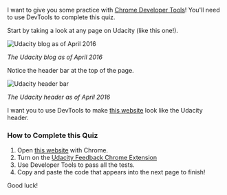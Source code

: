 I want to give you some practice with [Chrome Developer Tools](https://developers.google.com/web/tools/chrome-devtools/?hl=en)! You'll need to use DevTools to complete this quiz.

Start by taking a look at any page on Udacity (like this one!).

![Udacity blog as of April 2016](//lh3.googleusercontent.com/scX_NSgJId-dtIW_nDbi1pQnf4Q8xBMiT-I-Oy6JhRe14-Rvg_FkJCj35srxCuBea-Cj69VlegsPf-cyYQ=s800)

*The Udacity blog as of April 2016*

Notice the header bar at the top of the page.

![Udacity header bar](//lh3.googleusercontent.com/xVQbEfmqLP21tFbTWctAmQCQXuVO-HxBXBROVI-hP2wEX0vuDYQ7FkdRbfWVAxmFv0yh-atTgi_cwJAT=s800)

*The Udacity header as of April 2016*

I want you to use DevTools to make [this website](http://udacity.github.io/fend/fend-refresh/lesson3/article/index.html) look like the Udacity header.

### How to Complete this Quiz

1. Open [this website](http://udacity.github.io/fend/fend-refresh/lesson3/article/index.html) with Chrome.
2. Turn on the [Udacity Feedback Chrome Extension](https://chrome.google.com/webstore/detail/udacity-front-end-feedbac/melpgahbngpgnbhhccnopmlmpbmdaeoi)
3. Use Developer Tools to pass all the tests.
4. Copy and paste the code that appears into the next page to finish!

Good luck!